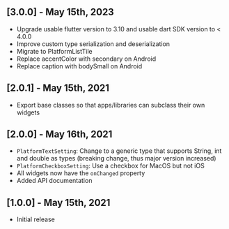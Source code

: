 ## [3.0.0] - May 15th, 2023

* Upgrade usable flutter version to 3.10 and usable dart SDK version to < 4.0.0
* Improve custom type serialization and deserialization
* Migrate to PlatformListTile
* Replace accentColor with secondary on Android
* Replace caption with bodySmall on Android

## [2.0.1] - May 15th, 2021

* Export base classes so that apps/libraries can subclass their own widgets

## [2.0.0] - May 16th, 2021

* `PlatformTextSetting`: Change to a generic type that supports String, int and double as types (breaking change, thus major version increased)
* `PlatformCheckboxSetting`: Use a checkbox for MacOS but not iOS
* All widgets now have the `onChanged` property
* Added API documentation

## [1.0.0] - May 15th, 2021

* Initial release
